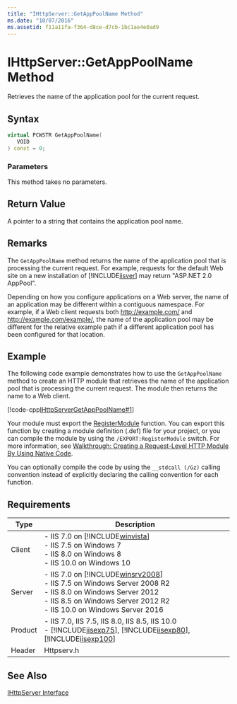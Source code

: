 ```yaml
---
title: "IHttpServer::GetAppPoolName Method"
ms.date: "10/07/2016"
ms.assetid: f11a11fa-f364-d8ce-d7cb-1bc1ae4e0ad9
---
```

# IHttpServer::GetAppPoolName Method
Retrieves the name of the application pool for the current request.  
  
## Syntax  
  
```cpp  
virtual PCWSTR GetAppPoolName(  
   VOID  
) const = 0;  
```  
  
### Parameters  
 This method takes no parameters.  
  
## Return Value  
 A pointer to a string that contains the application pool name.  
  
## Remarks  
 The `GetAppPoolName` method returns the name of the application pool that is processing the current request. For example, requests for the default Web site on a new installation of [!INCLUDE[iisver](../../wmi-provider/includes/iisver-md.md)] may return "ASP.NET 2.0 AppPool".  
  
 Depending on how you configure applications on a Web server, the name of an application may be different within a contiguous namespace. For example, if a Web client requests both http://example.com/ and http://example.com/example/, the name of the application pool may be different for the relative example path if a different application pool has been configured for that location.  
  
## Example  
 The following code example demonstrates how to use the `GetAppPoolName` method to create an HTTP module that retrieves the name of the application pool that is processing the current request. The module then returns the name to a Web client.  
  
 [!code-cpp[IHttpServerGetAppPoolName#1](../../../samples/snippets/cpp/VS_Snippets_IIS/IIS7/IHttpServerGetAppPoolName/cpp/IHttpServerGetAppPoolName.cpp#1)]  
  
 Your module must export the [RegisterModule](../../web-development-reference/native-code-api-reference/pfn-registermodule-function.md) function. You can export this function by creating a module definition (.def) file for your project, or you can compile the module by using the `/EXPORT:RegisterModule` switch. For more information, see [Walkthrough: Creating a Request-Level HTTP Module By Using Native Code](../../web-development-reference/native-code-development-overview/walkthrough-creating-a-request-level-http-module-by-using-native-code.md).  
  
 You can optionally compile the code by using the `__stdcall (/Gz)` calling convention instead of explicitly declaring the calling convention for each function.  
  
## Requirements  
  
|Type|Description|  
|----------|-----------------|  
|Client|-   IIS 7.0 on [!INCLUDE[winvista](../../wmi-provider/includes/winvista-md.md)]<br />-   IIS 7.5 on Windows 7<br />-   IIS 8.0 on Windows 8<br />-   IIS 10.0 on Windows 10|  
|Server|-   IIS 7.0 on [!INCLUDE[winsrv2008](../../wmi-provider/includes/winsrv2008-md.md)]<br />-   IIS 7.5 on Windows Server 2008 R2<br />-   IIS 8.0 on Windows Server 2012<br />-   IIS 8.5 on Windows Server 2012 R2<br />-   IIS 10.0 on Windows Server 2016|  
|Product|-   IIS 7.0, IIS 7.5, IIS 8.0, IIS 8.5, IIS 10.0<br />-   [!INCLUDE[iisexp75](../../web-development-reference/native-code-api-reference/includes/iisexp75-md.md)], [!INCLUDE[iisexp80](../../web-development-reference/native-code-api-reference/includes/iisexp80-md.md)], [!INCLUDE[iisexp100](../../web-development-reference/native-code-api-reference/includes/iisexp100-md.md)]|  
|Header|Httpserv.h|  
  
## See Also  
 [IHttpServer Interface](../../web-development-reference/native-code-api-reference/ihttpserver-interface.md)
